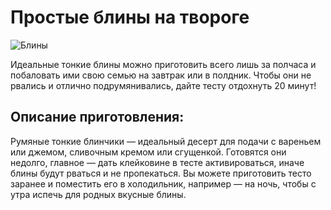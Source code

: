 # Простые блины на твороге

![Блины](https://img.povar.ru/main/2f/62/08/d7/prostie_blini_na_moloke-838496.JPG)

Идеальные тонкие блины можно приготовить всего лишь за полчаса и побаловать ими свою семью на завтрак или в полдник. Чтобы они не рвались и отлично подрумянивались, дайте тесту отдохнуть 20 минут!

## Описание приготовления:

Румяные тонкие блинчики — идеальный десерт для подачи с вареньем или джемом, сливочным кремом или сгущенкой. Готовятся они недолго, главное — дать клейковине в тесте активироваться, иначе блины будут рваться и не пропекаться. Вы можете приготовить тесто заранее и поместить его в холодильник, например — на ночь, чтобы с утра испечь для родных вкусные блины.

